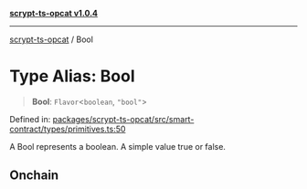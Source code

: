 [**scrypt-ts-opcat v1.0.4**](../README.md)

***

[scrypt-ts-opcat](../README.md) / Bool

# Type Alias: Bool

> **Bool**: `Flavor`\<`boolean`, `"bool"`\>

Defined in: [packages/scrypt-ts-opcat/src/smart-contract/types/primitives.ts:50](https://github.com/OPCAT-Labs/ts-tools/blob/528986f3e4ac436a160988491680cf191c0bf231/packages/scrypt-ts-opcat/src/smart-contract/types/primitives.ts#L50)

A Bool represents a boolean. A simple value true or false.

## Onchain
